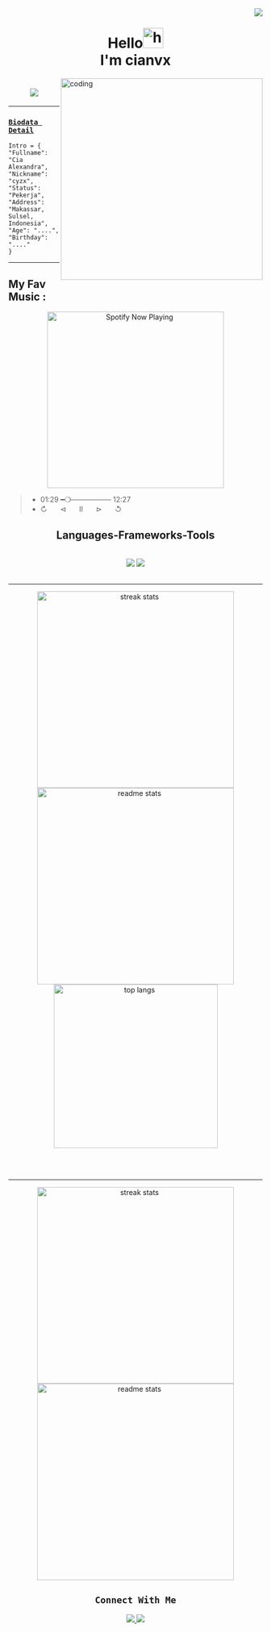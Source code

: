 <img align="right" src="https://visitor-badge.laobi.icu/badge?page_id=salesp07.salesp07" />

<h1 align="center"> Hello<img src="https://user-images.githubusercontent.com/1303154/88677602-1635ba80-d120-11ea-84d8-d263ba5fc3c0.gif" width="40px" alt="hi"><br>I'm cianvx</h1>
</h1>

<img align="right" alt="coding" width="400" src="https://camo.githubusercontent.com/57faa93f851b9d4140124534110c19b17c81c9bf52bacae9c93e895e61ee5c81/68747470733a2f2f36362e6d656469612e74756d626c722e636f6d2f38623162303831363031326564646561336261363064646638373130396136622f74756d626c725f6e766231656a4c593265317561397676706f315f3530302e676966">

<h1 align="center">
    <img src="https://readme-typing-svg.herokuapp.com/?font=Righteous&size=35&center=true&vCenter=true&width=500&height=70&duration=4000&lines=Dibawah+adalah+info;+tentang+saya;" />
</h1>

<p align="center">

------

### [`Biodata Detail`](https://github.com/Decodechiaa)
```
Intro = {
"Fullname": "Cia Alexandra",
"Nickname": "cyzx",
"Status": "Pekerja",
"Address": "Makassar, Sulsel, Indonesia",
"Age": "....",
"Birthday": "...."
}
```
___

## My Fav Music :
<p align="center">
  <a href="https://open.spotify.com/track/bfdadf6c-de9e-468b-bbfa-ffeb7c395aec?si=Btfle_keSyysCVtV-bZvFQ&utm_source=copy-link" target="_blank"><img src="https://now-playing-on-spotify.vercel.app/api/spotify" alt="Spotify Now Playing" width="350"/></a></p>

> * 01:29​ ━❍──────── 12:27 
> * ↻ㅤㅤ⊲ㅤㅤⅡㅤㅤ⊳ㅤㅤ↺ㅤ

<h2 align="center"> Languages-Frameworks-Tools </h2>
<br/>
<div align="center">
    <img src="https://skillicons.dev/icons?i=react,bootstrap,mui,html,css,vscode,github,figma,tailwind,git,r" />
    <img src="https://skillicons.dev/icons?i=nodejs,python,javascript,typescript,express,firebase,mongodb,c,java,nextjs,mysql,flask" /><br>
</div>

<br/>
<hr/>

<div align=center>
  <img width=390 src="https://github-readme-streak-stats-salesp07.vercel.app/?user=salesp07&count_private=true&theme=react&border_radius=10" alt="streak stats"/>
  <img width=390 src="https://github-readme-stats-salesp07.vercel.app/api?username=salesp07&count_private=true&show_icons=true&theme=react&rank_icon=github&border_radius=10" alt="readme stats" />
  <br/>
  <img width=325 align="center" src="https://github-readme-stats-salesp07.vercel.app/api/top-langs/?username=salesp07&hide=HTML&langs_count=8&layout=compact&theme=react&border_radius=10&size_weight=0.5&count_weight=0.5&exclude_repo=github-readme-stats" alt="top langs" />
</div>

<br/><br/>
<hr/>

<div align=center>
  <img width=390 src="https://github-readme-streak-stats-salesp07.vercel.app/?user=salesp07&count_private=true&theme=react&border_radius=10" alt="streak stats"/>
  <img width=390 src="https://github-readme-stats-salesp07.vercel.app/api?username=salesp07&count_private=true&show_icons=true&theme=react&rank_icon=github&border_radius=10" alt="readme stats" />
  <br/>
    
## ```Connect With Me```
<p align="center">
<a href="https://instagram.com/@dcodekemii"><img src="https://img.shields.io/badge/Instagram-E4405F?style=for-the-badge&logo=instagram&logoColor=white"/>
<a href="https://wa.me/6289678050502"><img src="https://img.shields.io/badge/WhatsApp-25D366?style=for-the-badge&logo=whatsapp&logoColor=white" /></a>
</p>
